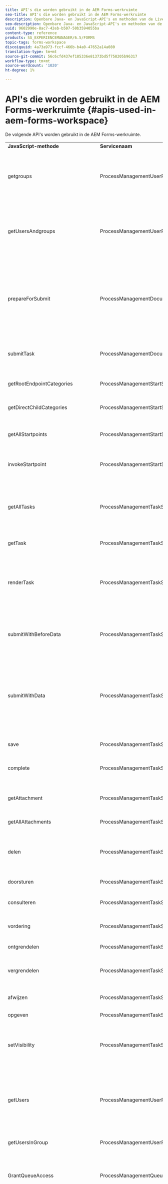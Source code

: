 ```yaml
---
title: API's die worden gebruikt in de AEM Forms-werkruimte
seo-title: API's die worden gebruikt in de AEM Forms-werkruimte
description: Openbare Java- en JavaScript-API's en methoden van de LiveCycle AEM Forms-werkruimte, beschikbaar voor aanpassing en automatisering.
seo-description: Openbare Java- en JavaScript-API's en methoden van de LiveCycle AEM Forms-werkruimte, beschikbaar voor aanpassing en automatisering.
uuid: 9602990e-8ac7-42eb-b507-50b3594055ba
content-type: reference
products: SG_EXPERIENCEMANAGER/6.5/FORMS
topic-tags: forms-workspace
discoiquuid: 4a73a973-fccf-466b-b4a0-47652a14a080
translation-type: tm+mt
source-git-commit: 56c6cfd437ef185336e81373bd5f758205b96317
workflow-type: tm+mt
source-wordcount: '1020'
ht-degree: 1%

---
```



# API&#39;s die worden gebruikt in de AEM Forms-werkruimte {#apis-used-in-aem-forms-workspace}

De volgende API&#39;s worden gebruikt in de AEM Forms-werkruimte.

<table>
 <tbody>
  <tr>
   <td><strong>JavaScript-methode</strong></td>
   <td><strong>Servicenaam</strong></td>
   <td><strong>API-naam</strong></td>
   <td><strong>Opmerkingen</strong></td>
  </tr>
  <tr>
   <td>getgroups</td>
   <td>ProcessManagementUserProxyService</td>
   <td>getgroups</td>
   <td>Hiermee zoekt u groepen. er wordt een lijst geretourneerd van alle groepen als er niets is opgegeven. Anders worden groepen met de opgegeven naam geretourneerd.</td>
  </tr>
  <tr>
   <td>getUsersAndgroups</td>
   <td>ProcessManagementUserProxyService</td>
   <td>getUsersAndgroups</td>
   <td>Hiermee doorzoekt u gebruikers en groepen. Het keert een lijst van alle gebruikers en groepen terug als niets specificeerde, anders gebruikers en groepen met gespecificeerde naam terugkeert.</td>
  </tr>
  <tr>
   <td>prepareForSubmit</td>
   <td>ProcessManagementDocumentHandlingService</td>
   <td>prepareForSubmit</td>
   <td>Deze wordt aangeroepen voordat het formulier wordt verzonden via DocumentSubmitServlet. De taak-id wordt ingesteld in een sessievariabele (samen met een verlooptijd) die wordt opgehaald tijdens het daadwerkelijk verzenden.</td>
  </tr>
  <tr>
   <td>submitTask</td>
   <td>ProcessManagementDocumentHandlingService</td>
   <td>submit</td>
   <td>Het verzendt het documentvoorwerp verbonden aan een taak (en verzendt beurtelings proces).</td>
  </tr>
  <tr>
   <td>getRootEndpointCategories</td>
   <td>ProcessManagementStartService</td>
   <td>getRootEndpointCategories</td>
   <td>Hiermee worden alle hoofdcategorieën opgehaald die aanwezig zijn op de server.</td>
  </tr>
  <tr>
   <td>getDirectChildCategories</td>
   <td>ProcessManagementStartService</td>
   <td>getDirectChildCategories2</td>
   <td>Het haalt alle directe kinderen voor een categorie.</td>
  </tr>
  <tr>
   <td>getAllStartpoints</td>
   <td>ProcessManagementStartService</td>
   <td>getAllStartpoints</td>
   <td>Hiermee worden alle startpunten opgehaald die onder alle categorieën op de server aanwezig zijn.</td>
  </tr>
  <tr>
   <td>invokeStartpoint</td>
   <td>ProcessManagementStartService</td>
   <td>invokeStartpoint</td>
   <td>Dit roept een Startpunt aan en leidt tot een nieuwe taak die aan een startpunt beantwoordt</td>
  </tr>
  <tr>
   <td>getAllTasks</td>
   <td>ProcessManagementTaskService</td>
   <td>getAllActionableTasks</td>
   <td>Het haalt alle taken die worden gecreeerd en door:sturen of geraadpleegd, opgeslagen, toegewezen, toegewezen en bewaard voor het programma geopende gebruiker.</td>
  </tr>
  <tr>
   <td>getTask</td>
   <td>ProcessManagementTaskService</td>
   <td>getTask</td>
   <td>Het haalt een specifieke taak op.</td>
  </tr>
  <tr>
   <td>renderTask</td>
   <td>ProcessManagementTaskService</td>
   <td>renderen</td>
   <td>Er wordt een taak gegenereerd en er wordt informatie geretourneerd die nodig is om het formulier te genereren, zoals formulier-URL, formuliertype, URL van gegevens, indien nodig, enz.</td>
  </tr>
  <tr>
   <td>submitWithBeforeData</td>
   <td>ProcessManagementTaskService</td>
   <td>submitWithBeforeData</td>
   <td>Het resultaat van de verzendAPI van TaskManager wordt geretourneerd met behulp van de resultaattoets.</td>
  </tr>
  <tr>
   <td>submitWithData</td>
   <td>ProcessManagementTaskService</td>
   <td>submitWithData</td>
   <td>De formuliergegevens (doorgegeven als tekenreeks) die aan een taak zijn gekoppeld, worden met de verzendAPI van TaskManager verzonden. Deze wordt gebruikt voor flex-formulieren die de verzend-API van de callTaskManager niet oproepen.</td>
  </tr>
  <tr>
   <td>save</td>
   <td>ProcessManagementTaskService</td>
   <td>opslaan</td>
   <td>Er wordt een taak op de server opgeslagen.</td>
  </tr>
  <tr>
   <td>complete</td>
   <td>ProcessManagementTaskService</td>
   <td>complete</td>
   <td>Het voltooit een taak en de taak wordt overgegaan tot volgende stap volgens procesontwerp.</td>
  </tr>
  <tr>
   <td>getAttachment</td>
   <td>ProcessManagementTaskService</td>
   <td>getAttachment</td>
   <td>Het keert URL van een gehechtheid terug waar gehechtheid beschikbaar is.</td>
  </tr>
  <tr>
   <td>getAllAttachments</td>
   <td>ProcessManagementTaskService</td>
   <td>getAllActionableAttachments</td>
   <td>Alle bijlagen en notities worden opgehaald voor een taak.</td>
  </tr>
  <tr>
   <td>delen</td>
   <td>ProcessManagementTaskService</td>
   <td>delen</td>
   <td>Het deelt een taak met een andere gebruiker. Een andere gebruiker kan de taak opeisen en wordt eigenaar van de taak.</td>
  </tr>
  <tr>
   <td>doorsturen</td>
   <td>ProcessManagementTaskService</td>
   <td>doorsturen</td>
   <td>Een taak wordt doorgestuurd naar een andere gebruiker.</td>
  </tr>
  <tr>
   <td>consulteren</td>
   <td>ProcessManagementTaskService</td>
   <td>consulteren</td>
   <td>Het raadpleegt een taak met een andere gebruiker.</td>
  </tr>
  <tr>
   <td>vordering</td>
   <td>ProcessManagementTaskService</td>
   <td>vordering</td>
   <td>Er wordt een taak opgehaald die beschikbaar is in de gedeelde wachtrij.</td>
  </tr>
  <tr>
   <td>ontgrendelen</td>
   <td>ProcessManagementTaskService</td>
   <td>ontgrendelen</td>
   <td>Het ontgrendelt een taak.</td>
  </tr>
  <tr>
   <td>vergrendelen</td>
   <td>ProcessManagementTaskService</td>
   <td>vergrendelen</td>
   <td>Het vergrendelt een taak en een taak kan niet worden opgeëist door een andere gebruiker als deze wordt gedeeld.</td>
  </tr>
  <tr>
   <td>afwijzen</td>
   <td>ProcessManagementTaskService</td>
   <td>afwijzen</td>
   <td>Het keert taak aan vorige eigenaar van taak terug.</td>
  </tr>
  <tr>
   <td>opgeven</td>
   <td>ProcessManagementTaskService</td>
   <td>opgeven</td>
   <td>Er wordt een taak verwijderd.</td>
  </tr>
  <tr>
   <td>setVisibility</td>
   <td>ProcessManagementTaskService</td>
   <td>setVisibility</td>
   <td>Het plaatst zicht van een taak. Als de zichtbaarheid is ingesteld op false, is de taak achteraf niet zichtbaar voor de gebruiker.</td>
  </tr>
  <tr>
   <td>getUsers</td>
   <td>ProcessManagementUserProxyService</td>
   <td>getUsers</td>
   <td>Het wordt gebruikt voor het zoeken van gebruikers. Alle gebruikers worden geretourneerd als er geen andere naam is opgegeven, en als gebruikers met de opgegeven naam worden geretourneerd.</td>
  </tr>
  <tr>
   <td>getUsersInGroup</td>
   <td>ProcessManagementUserProxyService</td>
   <td>getUsersInGroupByName</td>
   <td>Alle gebruikers in een groep worden geretourneerd.</td>
  </tr>
  <tr>
   <td>GrantQueueAccess</td>
   <td>ProcessManagementQueueService</td>
   <td>GrantQueueAccess</td>
   <td>Het verleent toegang van het programma geopende gebruikersrij aan gespecificeerde gebruiker. Het deelt eigenlijk eigen rij met een andere gebruiker.</td>
  </tr>
  <tr>
   <td>requestQueueAccess</td>
   <td>ProcessManagementQueueService</td>
   <td>requestQueueAccess</td>
   <td>Het maakt toegangsverzoek van rij van gespecificeerde gebruiker voor het programma geopende gebruiker. Als de gebruiker het verzoek goedkeurt, wordt de rij van de gebruiker gedeeld met het programma geopende gebruiker.</td>
  </tr>
  <tr>
   <td>getGrantedUsers</td>
   <td>ProcessManagementQueueService</td>
   <td>getGrantedUsers</td>
   <td>Het keert alle gebruikers terug die toegang tot rij van het programma geopende gebruiker hebben.</td>
  </tr>
  <tr>
   <td>getUsersForAccessibleQueues</td>
   <td>ProcessManagementQueueService</td>
   <td>getUsersForAccessibleQueues</td>
   <td>Hiermee worden alle gebruikers geretourneerd waarvan de wachtrij toegankelijk is voor een gebruiker.</td>
  </tr>
  <tr>
   <td>revokeQueueAccess</td>
   <td>ProcessManagementQueueService</td>
   <td>revokeQueueAccess</td>
   <td>Het verwijdert een gebruiker uit de lijst van gebruikers die toegang tot rij van het programma geopende gebruiker hebben.</td>
  </tr>
  <tr>
   <td>removeQueueAccess</td>
   <td>ProcessManagementQueueService</td>
   <td>removeQueueAccess</td>
   <td>Het verwijdert een gebruiker uit de lijst van gebruikers de waarvan rij voor het programma geopende gebruiker toegankelijk is.</td>
  </tr>
  <tr>
   <td>getAllQueues<br /> </td>
   <td>ProcessManagementQueueService<br /> </td>
   <td>getAllQueues<br /> </td>
   <td>Het krijgt alle rijen (eigen, gedeelde en groepsrijen) toegankelijk voor het programma geopende gebruiker.<br /> </td>
  </tr>
  <tr>
   <td>getOutOfOfficeSettings</td>
   <td>ProcessManagementOutOfOfficeService</td>
   <td>getOutOfOfficeSettings</td>
   <td>De gebruiker heeft geen kantoorinstellingen meer.</td>
  </tr>
  <tr>
   <td>saveOutOfOfficeSettingsJson</td>
   <td>ProcessManagementOutOfOfficeService</td>
   <td>saveOutOfOfficeSettingsJson</td>
   <td>Het bewaart uit bureaumontages van een gebruiker.</td>
  </tr>
  <tr>
   <td>getAllProcesses</td>
   <td>ProcessManagementProcessService</td>
   <td>getAllProcesses</td>
   <td>Het keert een lijst van alle processen terug.</td>
  </tr>
  <tr>
   <td>getParticipatedProcesses</td>
   <td>ProcessManagementProcessService</td>
   <td>getParticipatedProcesses</td>
   <td>Het keert een lijst van alle procesnamen terug die door het programma geopende gebruiker worden deelgenomen.</td>
  </tr>
  <tr>
   <td>getProcessInstance<br /> </td>
   <td>ProcessManagementProcessService<br /> </td>
   <td>getProcessInstance<br /> </td>
   <td>Het haalt details van een procesinstantie.<br /> </td>
  </tr>
  <tr>
   <td>getProcessInstances</td>
   <td>ProcessManagementQueryService</td>
   <td>getProcessInstances</td>
   <td>Hiermee worden alle procesinstanties voor een proces opgehaald.</td>
  </tr>
  <tr>
   <td>getPendingTasksForProcessInstance</td>
   <td>ProcessManagementQueryService</td>
   <td>getPendingTasksForProcessInstance</td>
   <td>Er worden taken in behandeling voor een procesinstantie.</td>
  </tr>
  <tr>
   <td>getTasksForProcessInstance</td>
   <td>ProcessManagementQueryService</td>
   <td>getTasksForProcessInstance</td>
   <td>Het krijgt alle taken voor een procesinstantie.</td>
  </tr>
  <tr>
   <td>getAllSearchTemplates</td>
   <td>ProcessManagementQueryService</td>
   <td>getAllSearchTemplates</td>
   <td>Er wordt een lijst met alle zoeksjablonen geretourneerd.</td>
  </tr>
  <tr>
   <td>getTemplate</td>
   <td>ProcessManagementQueryService</td>
   <td>getTemplate</td>
   <td>Inhoud wordt geretourneerd voor een zoeksjabloon.</td>
  </tr>
  <tr>
   <td>findTasksJson<br /> </td>
   <td>ProcessManagementQueryService</td>
   <td>findTasksJson</td>
   <td>Alle taken die aan alle voorwaarden van een zoeksjabloon voldoen, worden doorzocht en geretourneerd.</td>
  </tr>
  <tr>
   <td>getAssignmentForTask</td>
   <td>ProcessManagementTaskService</td>
   <td>getAssignmentForTask</td>
   <td>Het krijgt alle taken voor een taak. Bijvoorbeeld:- Als een gebruiker een taak doorstuurt of raadpleegt met een andere gebruiker, is dit een toewijzing voor een taak.</td>
  </tr>
  <tr>
   <td>deleteAttachment </td>
   <td>TaskManagerService</td>
   <td>deleteAttachment</td>
   <td>Hiermee wordt een bijlage verwijderd.</td>
  </tr>
  <tr>
   <td>initialize</td>
   <td>ProcessManagementClientSessionService</td>
   <td>initialiseren</td>
   <td>Zo nodig wordt dit opnieuw bevestigd. Hiermee wordt de gebruiker geverifieerd. Stelt sessieparameters in voor server-/clientinformatie. Retourneert gebruikersinformatie en opiniepeilingsinterval.</td>
  </tr>
  <tr>
   <td>getTasksForDirectReports</td>
   <td>ProcessManagementTeamTasksService</td>
   <td>getTasksForDirectReports</td>
   <td>Het keert alle taken van directe rapporten van het programma geopende manager terug.</td>
  </tr>
  <tr>
   <td>getTaskOfDirectReport<br /> </td>
   <td>ProcessManagementTeamTasksService</td>
   <td>getDirectReportTask</td>
   <td>Het keert taak van gespecificeerd direct rapport van het programma geopende manager terug.</td>
  </tr>
  <tr>
   <td>forwardTaskOfDirectReport</td>
   <td>ProcessManagementTeamTasksService</td>
   <td>forwardTaskOfDirectReport</td>
   <td>Het stuurt een taak van een direct rapport naar een andere gebruiker door.</td>
  </tr>
  <tr>
   <td>ignoreTaskOfDirectReport</td>
   <td>ProcessManagementTeamTasksService</td>
   <td>ignoreTaskOfDirectReport</td>
   <td>Het keert een taak van een direct rapport aan vorige gebruiker terug.</td>
  </tr>
  <tr>
   <td>getProperty</td>
   <td>WorkspacePropertyService</td>
   <td>getProperty</td>
   <td>Het krijgt een bezit van de Werkruimte voor een gebruiker.</td>
  </tr>
  <tr>
   <td>removeProperty</td>
   <td>WorkspacePropertyService</td>
   <td>delete</td>
   <td>Het verwijdert een bezit van de Werkruimte voor een gebruiker.</td>
  </tr>
  <tr>
   <td>getProperties</td>
   <td>WorkspacePropertyService</td>
   <td>getPropertiesAsMap</td>
   <td>Hiermee worden alle Workspace-eigenschappen voor een gebruiker geretourneerd.</td>
  </tr>
  <tr>
   <td>setProperty</td>
   <td>WorkspacePropertyService</td>
   <td>setProperty</td>
   <td>Hiermee wordt een eigenschap Workspace voor een gebruiker ingesteld.</td>
  </tr>
  <tr>
   <td>getCurrentUserImageUrl</td>
   <td>ProcessManagementClientSessionService</td>
   <td>getCurrentUserImageUrl</td>
   <td>De URL van de afbeelding van de gebruiker wordt opgehaald voor de aangemelde gebruiker.</td>
  </tr>
  <tr>
   <td>getUserImageUrl</td>
   <td>ProcessManagementClientSessionService</td>
   <td>getUserImageUrl</td>
   <td>De URL van de afbeelding van de gebruiker wordt voor de opgegeven gebruiker opgehaald.</td>
  </tr>
  <tr>
   <td>uploadNote</td>
   <td>ProcessManagementDocumentHandlingService</td>
   <td>uploadNote</td>
   <td>Er wordt een notitie op de server geüpload voor een taak.</td>
  </tr>
  <tr>
   <td>uploadRMAToServer (het wordt ook direct geroepen van HTML malplaatje)<br /> </td>
   <td>ProcessManagementDocumentHandlingService</td>
   <td>uploadAttachment</td>
   <td>Er wordt een bijlage geüpload naar de server voor een taak.</td>
  </tr>
  <tr>
   <td>getImageURL (wordt ook rechtstreeks vanuit de HTML-sjabloon aangeroepen)</td>
   <td>ProcessManagementDocumentHandlingService</td>
   <td>getImage</td>
   <td>Het krijgt beeld voor een proces.</td>
  </tr>
 </tbody>
</table>
